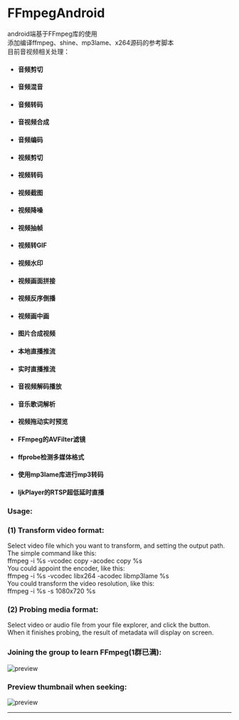 # FFmpegAndroid
android端基于FFmpeg库的使用<br>
添加编译ffmpeg、shine、mp3lame、x264源码的参考脚本<br>
目前音视频相关处理：<br>

- #### 音频剪切
- #### 音频混音
- #### 音频转码
- #### 音视频合成
- #### 音频编码
- #### 视频剪切
- #### 视频转码
- #### 视频截图
- #### 视频降噪
- #### 视频抽帧
- #### 视频转GIF
- #### 视频水印
- #### 视频画面拼接
- #### 视频反序倒播
- #### 视频画中画
- #### 图片合成视频
- #### 本地直播推流
- #### 实时直播推流
- #### 音视频解码播放
- #### 音乐歌词解析
- #### 视频拖动实时预览
- #### FFmpeg的AVFilter滤镜
- #### ffprobe检测多媒体格式
- #### 使用mp3lame库进行mp3转码
- #### IjkPlayer的RTSP超低延时直播

### Usage:
### (1) Transform video format:
Select video file which you want to transform, and setting the output path.<br>
The simple command like this:<br>
ffmpeg -i %s -vcodec copy -acodec copy %s<br>
You could appoint the encoder, like this:<br>
ffmpeg -i %s -vcodec libx264 -acodec libmp3lame %s<br>
You could transform the video resolution, like this:<br>
ffmpeg -i %s -s 1080x720 %s<br>

### (2) Probing media format:
Select video or audio file from your file explorer, and click the button.<br>
When it finishes probing, the result of metadata will display on screen.<br>

### Joining the group to learn FFmpeg(1群已满):
![preview](https://github.com/xufuji456/FFmpegAndroid/blob/master/picture/ffmpeg_group.png)

### Preview thumbnail when seeking:
![preview](https://github.com/xufuji456/FFmpegAndroid/blob/master/gif/preview.gif)

***
<br><br>

